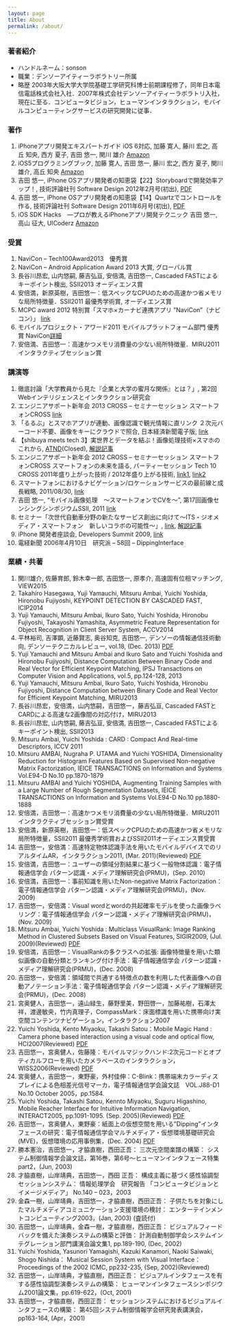 ```yaml
---
layout: page
title: About
permalink: /about/
---
```


<!-- <center><div class="github-card" data-github="sonsongithub" data-width="400" data-height="317" data-theme="medium" style="margin-left:auto;margin-right:auto;width:400px;"></div></center>
<script src="http://lab.lepture.com/github-cards/widget.js"></script> -->

### 著者紹介
* ハンドルネーム：sonson
* 職業：デンソーアイティーラボラトリー所属
* 略歴
2003年大阪大学大学院基礎工学研究科博士前期課程修了，同年日本電信電話株式会社入社．2007年株式会社デンソーアイティーラボラトリ入社，現在に至る．コンピュータビジョン，ヒューマンインタラクション，モバイルコンピューティングサービスの研究開発に従事．

### 著作
1. iPhoneアプリ開発エキスパートガイド iOS 6対応, 加藤 寛人, 藤川 宏之, 高丘 知央, 西方 夏子, 吉田 悠一, 関川 雄介 [Amazon](http://www.amazon.co.jp/exec/obidos/ASIN/4844333852/sonsonpicture-22/ref=nosim/)
2. iOS5プログラミングブック, 加藤 寛人, 吉田 悠一, 藤川 宏之, 西方 夏子, 関川 雄介, 高丘 知央 [Amazon](http://www.amazon.co.jp/exec/obidos/ASIN/4844332228/sonsonpicture-22/ref=nosim/)
3. 吉田 悠一, iPhone OSアプリ開発者の知恵袋【22】Storyboardで開発効率アップ！, 技術評論社刊 Software Design 2012年2月号(初出), [PDF](http://sonson.jp/downloads/sd201202.pdf)
4. 吉田 悠一, iPhone OSアプリ開発者の知恵袋【14】Quartzでコントロールを作る, 技術評論社刊 Software Design 2011年6月号(初出), [PDF](http://sonson.jp/downloads/sd201206.pdf)
5. iOS SDK Hacks　―プロが教えるiPhoneアプリ開発テクニック 吉田 悠一, 高山 征大, UICoderz [Amazon](http://www.amazon.co.jp/exec/obidos/ASIN/4873114721/sonsonpicture-22/ref=nosim/)

### 受賞
1. NaviCon – Tech100Award2013　優秀賞
2. NaviCon – Android Application Award 2013 大賞, グローバル賞
3. 長谷川昂宏, 山内悠嗣, 藤吉弘亘, 安倍満, 吉田悠一, Cascaded FASTによるキーポイント検出, SSII2013 オーディエンス賞
4. 安倍満，新原英樹，吉田悠一：低スペックなCPUのための高速かつ省メモリな局所特徴量．SSII2011 最優秀学術賞, オーディエンス賞
5. MCPC award 2012 特別賞「スマホ×カーナビ連携アプリ ”NaviCon”（ナビコン）」 [link](http://www.mcpc-jp.org/award2012/index.html)
6. モバイルプロジェクト・アワード2011 モバイルプラットフォーム部門 優秀賞 NaviCon[詳細](http://www.mcf.to/mpa/2011/winner/index.htm)
7. 安倍満、吉田悠一：高速かつメモリ消費量の少ない局所特徴量．MIRU2011 インタラクティブセッション賞

### 講演等
1. 徹底討論「大学教員から見た『企業と大学の蜜月な関係』とは？」, 第2回Webインテリジェンスとインタラクション研究会
1. エンジニアサポート新年会 2013 CROSS – セミナーセッション スマートフォンCROSS [link](http://response.jp/article/2013/01/25/189662.html)
2. 「るるぶ」とスマホアプリが連動、画像認識で観光情報に直リンク ２次元バーコード不要、画像をキーにクラウドで照合, 日本経済新聞電子版, [link](http://www.nikkei.com/article/DGXNZO43531600Z00C12A7000000/)
3. 【shibuya meets tech 3】実世界とデータを結ぶ！画像処理技術×スマホのこれから, [ATND](http://atnd.org/events/29219)(Closed), [解説記事](http://gihyo.jp/news/report/01/shibuya_mt/0003)
4. エンジニアサポート新年会 2012 CROSS – セミナーセッション スマートフォンCROSS スマートフォンの未来を語る, パーティーセッション Tech 10 CROSS 2011年盛り上がった技術 / 2012年盛り上がる技術, [link1](http://www.rbbtoday.com/article/2012/01/27/85636.html), [link2](http://ascii.jp/elem/000/000/665/665293/)
5. スマートフォンにおけるナビゲーション/ロケーションサービスの最前線と成長戦略, 2011/08/30, [link](http://response.jp/article/2011/08/09/160740.html)
6. 吉田 悠一, “モバイル画像処理　～スマートフォンでCVを～”, 第17回画像センシングシンポジウムSSII, 2011 [link](http://www.ssii.jp/11/special_program_tutorial.html)
7. セミナー「次世代自動車分野の新たなサービス創出に向けて～ITS・ジオメディア・スマートフォン　新しいコラボの可能性～」, [link](https://gifu-itmonodukuri.jp/modules/eguide/event.php?eid=52), [解説記事](http://response.jp/article/2011/02/14/151803.html)
8. iPhone 開発者座談会, Developers Summit 2009, [link](http://codezine.jp/devsumi/2009/timetable/detail#719)
9. 電経新聞 2006年4月10日　研究派 – 58回 – DippingInterface

### 業績・共著
1. 関川雄介, 佐藤育郎, 鈴木幸一郎, 吉田悠一, 原孝介, 高速固有位相マッチング, VIEW2015
1. Takahiro Hasegawa, Yuji Yamauchi, Mitsuru Ambai, Yuichi Yoshida, Hironobu Fujiyoshi, KEYPOINT DETECTION BY CASCADED FAST, ICIP2014
1. Yuji Yamauchi, Mitsuru Ambai, Ikuro Sato, Yuichi Yoshida, Hironobu Fujiyoshi, Takayoshi Yamashita, Asymmetric Feature Representation for Object Recognition in Client Server System, ACCV2014
1. 平林裕司, 吉澤顕, 近藤賢志, 奥谷知克, 吉田悠一, デンソーの情報通信技術動向, デンソーテクニカルレビュー, vol.18, (Dec. 2013) [PDF](https://www.denso.co.jp/ja/aboutdenso/technology/dtr/v18/files/20.pdf)
2. Yuji Yamauchi and Mitsuru Ambai and Ikuro Sato and Yuichi Yoshida and Hironobu Fujiyoshi, Distance Computation Between Binary Code and Real Vector for Efficient Keypoint Matching, IPSJ Transactions on Computer Vision and Applications, vol.5, pp.124-128, 2013
3. Yuji Yamauchi, Mitsuru Ambai, Ikuro Sato, Yuichi Yoshida, Hironobu Fujiyoshi, Distance Computation between Binary Code and Real Vector for Efficient Keypoint Matching, MIRU2013
4. 長谷川昂宏，安倍満，山内悠嗣，吉田悠一，藤吉弘亘, Cascaded FASTとCARDによる高速な2画像間の対応付け，MIRU2013
5. 長谷川昂宏, 山内悠嗣, 藤吉弘亘, 安倍満, 吉田悠一, Cascaded FASTによるキーポイント検出, SSII2013
6. Mitsuru Ambai, Yuichi Yoshida : CARD : Compact And Real-time Descriptors, ICCV 2011
7. Mitsuru AMBAI, Nugraha P. UTAMA and Yuichi YOSHIDA, Dimensionality Reduction for Histogram Features Based on Supervised Non-negative Matrix Factorization, IEICE TRANSACTIONS on Information and Systems Vol.E94-D No.10 pp.1870-1879
8. Mitsuru AMBAI and Yuichi YOSHIDA, Augmenting Training Samples with a Large Number of Rough Segmentation Datasets, IEICE TRANSACTIONS on Information and Systems Vol.E94-D No.10 pp.1880-1888
9. 安倍満，吉田悠一：高速かつメモリ消費量の少ない局所特徴量．MIRU2011 インタラクティブセッション賞受賞
10. 安倍満，新原英樹，吉田悠一：低スペックCPUのための高速かつ省メモリな局所特徴量，SSII2011 最優秀学術賞およびSSII2011オーディエンス賞受賞
11. 吉田悠一，安倍満：高速特定物体認識手法を用いたモバイルデバイスでのリアルタイムAR，インタラクション2011, (Mar. 2011)(Reviewed) [PDF](http://sonson.jp/downloads/interaction2011.pdf)
12. 安倍満，吉田悠一：ユーザーの領域分割結果に基づく一般物体認識：電子情報通信学会 パターン認識・メディア理解研究会(PRMU)，(Sep. 2010)
13. 安倍満，吉田悠一：事前知識を用いたNon-negative Matrix Factorization：電子情報通信学会 パターン認識・メディア理解研究会(PRMU)，(Nov. 2009)
14. 吉田悠一，安倍満：Visual wordとwordの共起確率モデルを使った画像ラベリング：電子情報通信学会 パターン認識・メディア理解研究会(PRMU)，(Nov. 2009)
15. Mitsuru Ambai, Yuichi Yoshida : Multiclass VisualRank: Image Ranking Method in Clustered Subsets Based on Visual Features, SIGIR2009, (Jul. 2009)(Reviewed) [PDF](http://sonson.jp/archive/sigir2009.pdf)
16. 安倍満，吉田悠一：VisualRankの多クラスへの拡張: 画像特徴量を用いた類似画像の自動分類とランキング付け手法：電子情報通信学会 パターン認識・メディア理解研究会(PRMU)，(Dec. 2008)
17. 吉田悠一，安倍満：領域間で共通する特徴点の数を利用した代表画像への自動アノテーション手法：電子情報通信学会 パターン認識・メディア理解研究会(PRMU)，(Dec. 2008)
18. 宮奥健人，吉田悠一，遠山緑生，藤野里美，野田啓一，加藤祐樹，石澤太祥，渡邊敏央，竹内真理子，CompassMark：床面標識を用いた携帯向け実空間コンテンツナビゲーション，インタラクション2007
19. Yuichi Yoshida, Kento Miyaoku, Takashi Satou：Mobile Magic Hand : Camera phone based interaction using a visual code and optical flow, HCI2007(Reviewed) [PDF](http://sonson.jp/downloads/hci2007.pdf)
20. 吉田悠一，宮奥健人，佐藤隆：モバイルマジックハンド:2次元コードとオプティカルフローを用いたカメラベースのインタラクション，WISS2006(Reviewed) [PDF](http://sonson.jp/downloads/wiss2006.pdf)
21. 宮奥健人，吉田悠一，東野豪，外村佳伸：C-Blink：携帯端末カラーディスプレイによる色相差光信号マーカ，電子情報通信学会論文誌　VOL.J88-D1 No.10 October 2005，pp.1584.
22. Yuichi Yoshida, Takashi Satou, Kennto Miyaoku, Suguru Higashino, Mobile Reacher Interface for Intuitive Information Navigation, INTERACT2005, pp.1091-1095. (Sep. 2005)(Reviewed) [PDF](http://sonson.jp/downloads/interact2005.pdf)
23. 吉田悠一，宮奥健人，東野豪：紙面上の仮想空間を用いる”Dipping”インタフェースの研究：電子情報通信学会マルチメディア・仮想環境基礎研究会(MVE)，仮想環境の応用事例集，(Dec. 2004) [PDF](http://sonson.jp/downloads/MVE200412.pdf)
24. 勝本憲治，吉田悠一，才脇直樹，西田正吾： 三次元空間楽譜の構築： システム制御情報学会論文誌，第16巻，第6号〜ヒューマンインタフェース特集part2，(Jun, 2003)
25. 才脇直樹，山岸靖典，吉田悠一，西田 正吾： 構成主義に基づく感性協調型セッションシステム： 情報処理学会　研究報告 「コンピュータビジョンとイメージメディア」 No.140 – 023，2003
26. 金森一樹，山岸靖典，吉田悠一，才脇直樹，西田正吾： 子供たちを対象にしたマルチメディアコミュニケーション支援環境の検討： エンターテインメントコンピューティング2003，(Jan, 2003) (査読付)
27. 吉田悠一，山岸靖典，金森一樹，才脇直樹，西田正吾： ビジュアルフィードバックを備えた演奏システムの構築と評価： 計測自動制御学会システムインテグレーション部門講演会論文集1, pp.189-190, (Dec, 2002)
28. Yuichi Yoshida, Yasunori Yamagishi, Kazuki Kanamori, Naoki Saiwaki, Shogo Nishida： Musical Session System with Visual Interface： Proceedings of the 2002 ICMC, pp232-235, (Sep, 2002)(Reviewed)
29. 吉田悠一，山岸靖典，才脇直樹，西田正吾： ビジュアルインタフェースを有する感性協調型演奏システムの構築： ヒューマンインタフェースシンポジウム2001論文集，pp.619-622，(Oct, 2001)
30. 吉田悠一，才脇直樹，西田正吾： セッションシステムにおけるビジュアルインタフェースの構築： 第45回システム制御情報学会研究発表講演会，pp163-164, (Apr，2001)
